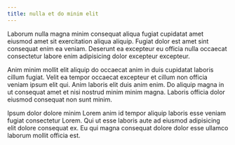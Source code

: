 ```yaml
---
title: nulla et do minim elit
---
```


Laborum nulla magna minim consequat aliqua fugiat cupidatat amet eiusmod amet sit exercitation aliqua aliquip. Fugiat dolor est amet sint consequat enim ea veniam. Deserunt ea excepteur eu officia nulla occaecat consectetur labore enim adipisicing dolor excepteur excepteur.

Anim minim mollit elit aliquip do occaecat anim in duis cupidatat laboris cillum fugiat. Velit ea tempor occaecat excepteur et cillum non officia veniam ipsum elit qui. Anim laboris elit duis anim enim. Do aliquip magna in ut consequat amet et nisi nostrud minim minim magna. Laboris officia dolor eiusmod consequat non sunt minim.

Ipsum dolor dolore minim Lorem anim id tempor aliquip laboris esse veniam fugiat consectetur Lorem. Qui ut esse laboris aute ad eiusmod adipisicing elit dolore consequat ex. Eu qui magna consequat dolore dolor esse ullamco laborum mollit officia est.